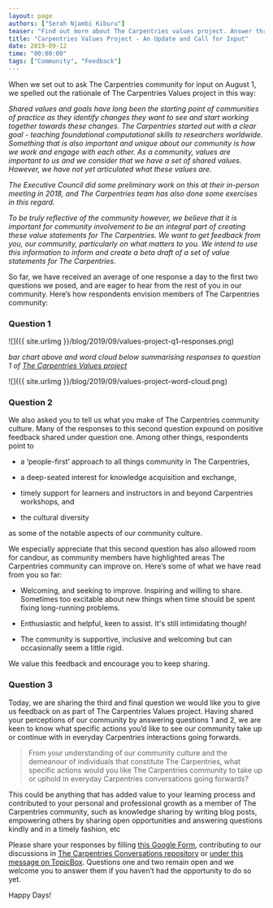 ```yaml
---
layout: page
authors: ["Serah Njambi Kiburu"]
teaser: "Find out more about The Carpentries values project. Answer three questions and help us articulate our community values"
title: "Carpentries Values Project - An Update and Call for Input"
date: 2019-09-12
time: "00:00:00"
tags: ["Community", "Feedback"]
---
```


When we set out to ask The Carpentries community for input on August 1, we spelled out the rationale of The Carpentries Values project in this way:

  _Shared values and goals have long been the starting point of communities of practice as they identify changes they want to see and start working together towards these changes. The Carpentries started out with a clear goal - teaching foundational computational skills to researchers worldwide. Something that is also important and unique about our community is how we work and engage with each other. As a community, values are important to us and we consider that we have a set of shared values. However, we have not yet articulated what these values are._

  _The Executive Council did some preliminary work on this at their in-person meeting in 2018, and The Carpentries team has also done some exercises in this regard._

  _To be truly reflective of the community however, we believe that it is important for community involvement to be an integral part of creating these value statements for The Carpentries. We want to get feedback from you, our community, particularly on what matters to you. We intend to use this information to inform and create a beta draft of a set of value statements for The Carpentries._

So far, we have received an average of one response a day to the first two questions we posed, and are eager to hear from the rest of you in our community. Here’s how respondents envision members of The Carpentries community:

### Question 1

![]({{ site.urlimg }}/blog/2019/09/values-project-q1-responses.png)

_bar chart above and word cloud below summarising responses to question 1 of [The Carpentries Values project](https://carpentries.topicbox.com/groups/discuss/T9029fc4692993ab1/input-needed-help-us-articulate-the-carpentries-values)_

![]({{ site.urlimg }}/blog/2019/09/values-project-word-cloud.png)

### Question 2

We also asked you to tell us what you make of The Carpentries community culture. Many of the responses to this second question expound on positive feedback shared under question one. Among other things, respondents point to 

- a ‘people-first’ approach to all things community in The Carpentries,

- a deep-seated interest for knowledge acquisition and exchange, 

- timely support for learners and instructors in and beyond Carpentries workshops, and

- the cultural diversity 

as some of the notable aspects of our community culture.

We especially appreciate that this second question has also allowed room for candour, as community members have highlighted areas The Carpentries community can improve on. Here’s some of what we have read from you so far:

- Welcoming, and seeking to improve. Inspiring and willing to share. Sometimes too excitable about new things when time should be spent fixing long-running problems.

- Enthusiastic and helpful, keen to assist. It's still intimidating though!

- The community is supportive, inclusive and welcoming but can occasionally seem a little rigid.

We value this feedback and encourage you to keep sharing.

### Question 3

Today, we are sharing the third and final question we would like you to give us feedback on as part of The Carpentries Values project. Having shared your perceptions of our community by answering questions 1 and 2, we are keen to know what specific actions you’d like to see our community take up or continue with in everyday Carpentries interactions going forwards.

>From your understanding of our community culture and the demeanour of individuals that constitute The Carpentries, what specific actions would you like The Carpentries community to take up or uphold in everyday Carpentries conversations going forwards? 

This could be anything that has added value to your learning process and contributed to your personal and professional growth as a member of The Carpentries community, such as knowledge sharing by writing blog posts, empowering others by sharing open opportunities and answering questions kindly and in a timely fashion, etc

Please share your responses by filling [this Google Form](https://forms.gle/gZmafyLVKAHBqfgc6), contributing to our discussions in [The Carpentries Conversations repository](https://github.com/carpentries/conversations/issues/21) or [under this message on TopicBox](https://carpentries.topicbox.com/groups/discuss/T9029fc4692993ab1/input-needed-help-us-articulate-the-carpentries-values). Questions one and two remain open and we welcome you to answer them if you haven’t had the opportunity to do so yet.  

Happy Days!

